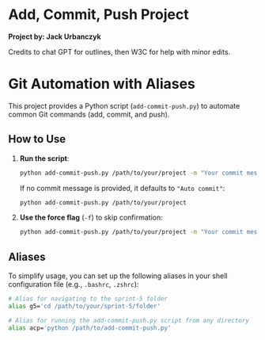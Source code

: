 # Add, Commit, Push Project 

**Project by: Jack Urbanczyk**

Credits to chat GPT for outlines, then W3C for help with minor edits.  

# Git Automation with Aliases

This project provides a Python script (`add-commit-push.py`) to automate common Git commands (add, commit, and push).

## How to Use

1. **Run the script**:

    ```bash
    python add-commit-push.py /path/to/your/project -m "Your commit message"
    ```

    If no commit message is provided, it defaults to `"Auto commit"`:

    ```bash
    python add-commit-push.py /path/to/your/project
    ```

2. **Use the force flag** (`-f`) to skip confirmation:

    ```bash
    python add-commit-push.py /path/to/your/project -m "Your commit message" -f
    ```

## Aliases

To simplify usage, you can set up the following aliases in your shell configuration file (e.g., `.bashrc`, `.zshrc`):

```bash
# Alias for navigating to the sprint-5 folder
alias g5='cd /path/to/your/sprint-5/folder'

# Alias for running the add-commit-push.py script from any directory
alias acp='python /path/to/add-commit-push.py'
